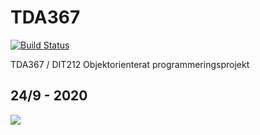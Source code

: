 # TDA367

[![Build Status](https://travis-ci.org/FN890/TDA367.svg?branch=master)](https://travis-ci.org/FN890/TDA367)

TDA367 / DIT212 Objektorienterat programmeringsprojekt 

<h2>24/9 - 2020</h2>
<img src="https://i.imgur.com/OGK1Jzh.png"/>
